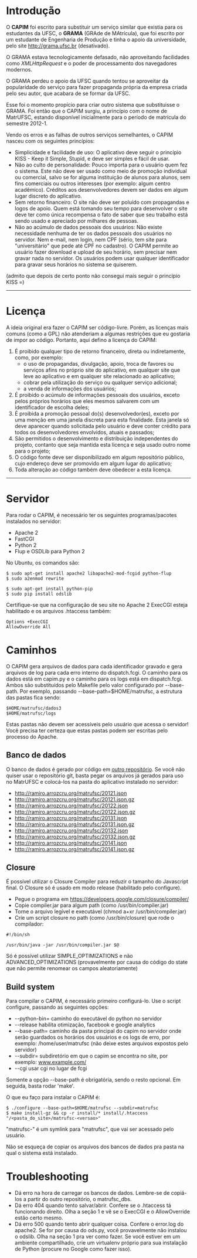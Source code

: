 Introdução
==========
O **CAPIM** foi escrito para substituir um serviço similar que existia para os
estudantes da UFSC, o **GRAMA** (GRAde de MAtrícula), que foi escrito por um
estudante de Engenharia de Produção e tinha o apoio da universidade, pelo site
http://grama.ufsc.br (desativado).

O GRAMA estava tecnologicamente defasado, não aproveitando facilidades como
*XMLHttpRequest* e o poder de processamento dos navegadores modernos.

O GRAMA perdeu o apoio da UFSC quando tentou se aproveitar da popularidade do
serviço para fazer propaganda própria da empresa criada pelo seu autor, que
acabara de se formar da UFSC.

Esse foi o momento propício para criar outro sistema que substituisse o GRAMA.
Foi então que o CAPIM surgiu, a princípio com o nome de MatrUFSC, estando
disponível inicialmente para o período de matrícula do semestre 2012-1.

Vendo os erros e as falhas de outros serviços semelhantes, o CAPIM nasceu com
os seguintes princípios:
- Simplicidade e facilidade de uso:
  O aplicativo deve seguir o princípio KISS - Keep it Simple, Stupid, e deve
  ser simples e fácil de usar.
- Não ao culto de personalidade:
  Pouco importa para o usuário quem fez o sistema. Este não deve ser usado como
  meio de promoção individual ou comercial, salvo se for alguma instituição de
  alunos para alunos, sem fins comerciais ou outros interesses (por exemplo:
  algum centro acadêmico). Créditos aos desenvolvedores devem ser dados em
  algum lugar discreto do aplicativo.
- Sem retorno financeiro:
  O site não deve ser poluído com propagandas e logos de apoio. Quem está
  tomando seu tempo para desenvolver o site deve ter como única recompensa o
  fato de saber que seu trabalho está sendo usado e apreciado por milhares de
  pessoas.
- Não ao acúmulo de dados pessoais dos usuários:
  Não existe necessidade nenhuma de ter os dados pessoais dos usuários no
  servidor. Nem e-mail, nem login, nem CPF (sério, tem site para
  "universitário" que pede até CPF no cadastro). O CAPIM permite ao usuário
  fazer download e upload de seu horário, sem precisar nem gravar nada no
  servidor. Os usuários podem usar qualquer identificador para gravar seus
  horários no sistema se quiserem.

(admito que depois de certo ponto não consegui mais seguir o princípio KISS =)

-----

Licença
=======
A ideia original era fazer o CAPIM ser código-livre. Porém, as licenças mais
comuns (como a GPL) não atenderiam a algumas restrições que eu gostaria de impor
ao código. Portanto, aqui defino a licença do CAPIM:

1. É proibido qualquer tipo de retorno financeiro, direta ou indiretamente,
   como, por exemplo:
   - o uso de propagandas, divulgação, apoio, troca de favores ou serviços afins
     no próprio site do aplicativo, em qualquer site que leve ao aplicativo e em
     qualquer site relacionado ao aplicativo;
   - cobrar pela utilização do serviço ou qualquer serviço adicional;
   - a venda de informações dos usuários;
2. É proibido o acúmulo de informações pessoais dos usuários, exceto pelos
   próprios horários que eles mesmos salvarem com um identificador de escolha
   deles;
3. É proibida a promoção pessoal do(s) desenvolvedor(es), exceto por uma menção
   em uma janela discreta para esta finalidade. Esta janela só deve aparecer
   quando solicitada pelo usuário e deve conter crédito para todos os
   desenvolvedores envolvidos, atuais e passados;
4. São permitidos o desenvolvimento e distribuição independentes do projeto,
   contanto que seja mantida esta licença e seja usado outro nome para o
   projeto;
5. O código fonte deve ser disponibilizado em algum repositório público, cujo
   endereço deve ser promovido em algum lugar do aplicativo;
6. Toda alteração ao código também deve obedecer a esta licença.

-----

Servidor
========
Para rodar o CAPIM, é necessário ter os seguintes programas/pacotes instalados
no servidor:
- Apache 2
- FastCGI
- Python 2
- Flup e OSDLib para Python 2

No Ubuntu, os comandos são:
```
$ sudo apt-get install apache2 libapache2-mod-fcgid python-flup
$ sudo a2enmod rewrite

$ sudo apt-get install python-pip
$ sudo pip install odslib
```

Certifique-se que na configuração de seu site no Apache 2 ExecCGI esteja
habilitado e os arquivos .htaccess também:
```
Options +ExecCGI
AllowOverride All
```

Caminhos
========
O CAPIM gera arquivos de dados para cada identificador gravado e gera arquivos
de log para cada erro interno do dispatch.fcgi. O caminho para os dados está em
capim.py e o caminho para os logs está em dispatch.fcgi. Ambos são substituídos
pelo Makefile pelo valor configurado por --base-path. Por exemplo, passando
--base-path=$HOME/matrufsc, a estrutura das pastas fica sendo:
```
$HOME/matrufsc/dados3
$HOME/matrufsc/logs
```
Estas pastas não devem ser acessíveis pelo usuário que acessa o servidor! Você
precisa ter certeza que estas pastas podem ser escritas pelo processo do Apache.

Banco de dados
--------------
O banco de dados é gerado por código em 
[outro repositório](https://github.com/ramiropolla/matrufsc_dbs). Se você não
quiser usar o repositório git, basta pegar os arquivos já gerados para uso no
MatrUFSC e colocá-los na pasta do aplicativo instalado no servidor:
- http://ramiro.arrozcru.org/matrufsc/20121.json
- http://ramiro.arrozcru.org/matrufsc/20121.json.gz
- http://ramiro.arrozcru.org/matrufsc/20122.json
- http://ramiro.arrozcru.org/matrufsc/20122.json.gz
- http://ramiro.arrozcru.org/matrufsc/20131.json
- http://ramiro.arrozcru.org/matrufsc/20131.json.gz
- http://ramiro.arrozcru.org/matrufsc/20132.json
- http://ramiro.arrozcru.org/matrufsc/20132.json.gz
- http://ramiro.arrozcru.org/matrufsc/20141.json
- http://ramiro.arrozcru.org/matrufsc/20141.json.gz

Closure
-------
É possível utilizar o Closure Compiler para reduzir o tamanho do Javascript
final. O Closure só é usado em modo release (habilitado pelo configure).
- Pegue o programa em https://developers.google.com/closure/compiler/
- Copie compiler.jar para algum path (como /usr/bin/compiler.jar)
- Torne o arquivo legível e executável (chmod a+xr /usr/bin/compiler.jar)
- Crie um script closure no path (como /usr/bin/closure) que rode o compilador:
```
#!/bin/sh

/usr/bin/java -jar /usr/bin/compiler.jar $@
```
Só é possível utilizar SIMPLE_OPTIMIZATIONS e não ADVANCED_OPTIMIZATIONS
(provavelmente por causa do código do state que não permite renomear os campos
aleatoriamente)

Build system
------------
Para compilar o CAPIM, é necessário primeiro configurá-lo. Use o script
configure, passando as seguintes opções:
- --python-bin=<caminho>  caminho do executável do python no servidor
- --release               habilita otimização, facebook e google analytics
- --base-path=<caminho>   caminho da pasta principal do capim no servidor onde
                          serão guardados os horários dos usuários e os logs de
                          erro, por exemplo: /home/user/matrufsc 
    											(não deixe estes arquivos expostos pelo servidor)
- --subdir=<caminho>      subdiretório em que o capim se encontra no site, por
                          exemplo: www.example.com/<caminho>
- --cgi                   usar cgi no lugar de fcgi

Somente a opção --base-path é obrigatória, sendo o resto opcional. Em seguida,
basta rodar 'make'.

O que eu faço para instalar o CAPIM é:
```
$ ./configure --base-path=$HOME/matrufsc --subdir=matrufsc
$ make install-gz && cp -r install/* install/.htaccess "/<pasta_do_site>/matrufsc-<versao>"
```

"matrufsc-<versao>" é um symlink para "matrufsc", que vai ser acessado pelo
usuário.

Não se esqueça de copiar os arquivos dos bancos de dados pra pasta na qual o
sistema está instalado.

Troubleshooting
===============
- Dá erro na hora de carregar os bancos de dados.
  Lembre-se de copiá-los a partir do outro repositório, o matrufsc_dbs.
- Dá erro 404 quando tento salvar/abrir.
  Confere se o .htaccess tá funcionando direito. Olha a seção 1 e vê se o
  ExecCGI e o AllowOverride estão certo mesmo.
- Dá erro 500 quando tento abrir qualquer coisa.
  Confere o error.log do apache2. Se for por causa do ods.py, você
  provavelmente não instalou o odslib. Olha na seção 1 pra ver como fazer. Se
  você estiver em um ambiente compartilhado, crie um virtualenv próprio para
  sua instalação de Python (procure no Google como fazer isso).
